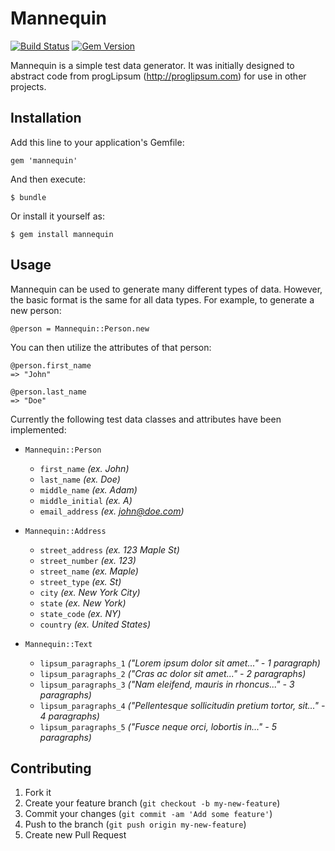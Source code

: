 # Mannequin

[![Build Status](https://api.travis-ci.org/theandym/mannequin.png?branch=master)](https://travis-ci.org/theandym/mannequin)
[![Gem Version](https://badge.fury.io/rb/mannequin.png)](http://badge.fury.io/rb/mannequin)

Mannequin is a simple test data generator. It was initially designed to abstract code from progLipsum (http://proglipsum.com) for use in other projects.

## Installation

Add this line to your application's Gemfile:

    gem 'mannequin'

And then execute:

    $ bundle

Or install it yourself as:

    $ gem install mannequin

## Usage

Mannequin can be used to generate many different types of data. However, the basic format is the same for all data types. For example, to generate a new person:

    @person = Mannequin::Person.new

You can then utilize the attributes of that person:

    @person.first_name
    => "John"
    
    @person.last_name
    => "Doe"

Currently the following test data classes and attributes have been implemented:

* `Mannequin::Person`
    
    * `first_name` *(ex. John)*
    * `last_name` *(ex. Doe)*
    * `middle_name` *(ex. Adam)*
    * `middle_initial` *(ex. A)*
    * `email_address` *(ex. john@doe.com)*

* `Mannequin::Address`
    
    * `street_address` *(ex. 123 Maple St)*
    * `street_number` *(ex. 123)*
    * `street_name` *(ex. Maple)*
    * `street_type` *(ex. St)*
    * `city` *(ex. New York City)*
    * `state` *(ex. New York)*
    * `state_code` *(ex. NY)*
    * `country` *(ex. United States)*

* `Mannequin::Text`
    
    * `lipsum_paragraphs_1` *("Lorem ipsum dolor sit amet..." - 1 paragraph)*
    * `lipsum_paragraphs_2` *("Cras ac dolor sit amet..." - 2 paragraphs)*
    * `lipsum_paragraphs_3` *("Nam eleifend, mauris in rhoncus..." - 3 paragraphs)*
    * `lipsum_paragraphs_4` *("Pellentesque sollicitudin pretium tortor, sit..." - 4 paragraphs)*
    * `lipsum_paragraphs_5` *("Fusce neque orci, lobortis in..." - 5 paragraphs)*

## Contributing

1. Fork it
2. Create your feature branch (`git checkout -b my-new-feature`)
3. Commit your changes (`git commit -am 'Add some feature'`)
4. Push to the branch (`git push origin my-new-feature`)
5. Create new Pull Request
